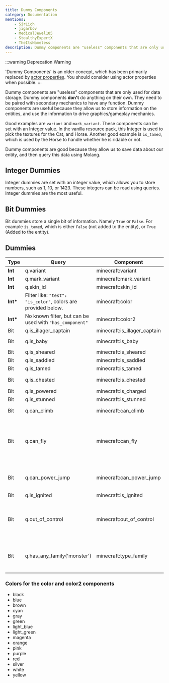 ```yaml
---
title: Dummy Components
category: Documentation
mentions:
    - SirLich
    - jigarbov
    - MedicalJewel105
    - StealthyExpertX
    - TheItsNameless
description: Dummy components are "useless" components that are only used for data storage.
---
```


:::warning Deprecation Warning

'Dummy Components' is an older concept, which has been primarily replaced by [actor properties](https://learn.microsoft.com/en-us/minecraft/creator/documents/introductiontoentityproperties). You should consider using actor properties when possible.
:::

Dummy components are "useless" components that are only used for data storage. Dummy components **don't** do anything on their own. They need to be paired with secondary mechanics to have any function. Dummy components are useful because they allow us to store information on the entities, and use the information to drive graphics/gameplay mechanics.

Good examples are `variant` and `mark_variant`. These components can be set with an Integer value. In the vanilla resource pack, this Integer is used to pick the textures for the Cat, and Horse. Another good example is `is_tamed`, which is used by the Horse to handle whether he is ridable or not.

Dummy components are good because they allow us to save data about our entity, and then query this data using Molang.

## Integer Dummies

Integer dummies are set with an integer value, which allows you to store numbers, such as 1, 10, or 1423. These integers can be read using queries. Integer dummies are the most useful.

## Bit Dummies

Bit dummies store a single bit of information. Namely `True` or `False`. For example `is_tamed`, which is either `False` (not added to the entity), or `True` (Added to the entity).

## Dummies

| Type      | Query                                                         | Component                    | Notes                                                                                                                             |
|-----------|---------------------------------------------------------------|------------------------------|-----------------------------------------------------------------------------------------------------------------------------------|
| **Int**   | q.variant                                                     | minecraft:variant            |                                                                                                                                   |
| **Int**   | q.mark_variant                                                | minecraft:mark_variant       |                                                                                                                                   |
| **Int**   | q.skin_id                                                     | minecraft:skin_id            |                                                                                                                                   |
| **Int\*** | Filter like: `"test": "is_color"`, colors are provided below. | minecraft:color              | Also sets color in materials.                                                                                                     |
| **Int\*** | No known filter, but can be used with `"has_component"`       | minecraft:color2             | Also sets color in materials.                                                                                                     |
| Bit       | q.is_illager_captain                                          | minecraft:is_illager_captain |                                                                                                                                   |
| Bit       | q.is_baby                                                     | minecraft:is_baby            | Disables use of `minecraft:breedable`                                                                                             |
| Bit       | q.is_sheared                                                  | minecraft:is_sheared         |                                                                                                                                   |
| Bit       | q.is_saddled                                                  | minecraft:is_saddled         |                                                                                                                                   |
| Bit       | q.is_tamed                                                    | minecraft:is_tamed           |                                                                                                                                   |
| Bit       | q.is_chested                                                  | minecraft:is_chested         | Will drop chest on death                                                                                                          |
| Bit       | q.is_powered                                                  | minecraft:is_charged         |                                                                                                                                   |
| Bit       | q.is_stunned                                                  | minecraft:is_stunned         |                                                                                                                                   |
| Bit       | q.can_climb                                                   | minecraft:can_climb          | Will allow entities to climb ladders                                                                                              |
| Bit       | q.can_fly                                                     | minecraft:can_fly            | Marks the entity as being able to fly, the pathfinder won't be restricted to paths where a solid block is required underneath it. |
| Bit       | q.can_power_jump                                              | minecraft:can_power_jump     | Allows the entity to power jump like the horse does in vanilla.                                                                   |
| Bit       | q.is_ignited                                                  | minecraft:is_ignited         |                                                                                                                                   |
| Bit       | q.out_of_control                                              | minecraft:out_of_control     | New, used by code for hardcoded boat movement/particle stuff, and the Molang q. Probably safe                                     |
| Bit   | q.has_any_family('monster')                            | minecraft:type_family         | Can use a family type and return a bit value from a family such as 'monster' as true or false.
### Colors for the color and color2 components

-   black
-   blue
-   brown
-   cyan
-   gray
-   green
-   light_blue
-   light_green
-   magenta
-   orange
-   pink
-   purple
-   red
-   silver
-   white
-   yellow
